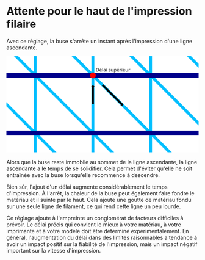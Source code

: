Attente pour le haut de l'impression filaire
====
Avec ce réglage, la buse s'arrête un instant après l'impression d'une ligne ascendante.

![L'endroit où la buse s'arrêtera](../images/wireframe_top_delay_fr.svg)

Alors que la buse reste immobile au sommet de la ligne ascendante, la ligne ascendante a le temps de se solidifier. Cela permet d'éviter qu'elle ne soit entraînée avec la buse lorsqu'elle recommence à descendre.

Bien sûr, l'ajout d'un délai augmente considérablement le temps d'impression. À l'arrêt, la chaleur de la buse peut également faire fondre le matériau et il suinte par le haut. Cela ajoute une goutte de matériau fondu sur une seule ligne de filament, ce qui rend cette ligne un peu lourde.

Ce réglage ajoute à l'empreinte un conglomérat de facteurs difficiles à prévoir. Le délai précis qui convient le mieux à votre matériau, à votre imprimante et à votre modèle doit être déterminé expérimentalement. En général, l'augmentation du délai dans des limites raisonnables a tendance à avoir un impact positif sur la fiabilité de l'impression, mais un impact négatif important sur la vitesse d'impression.
